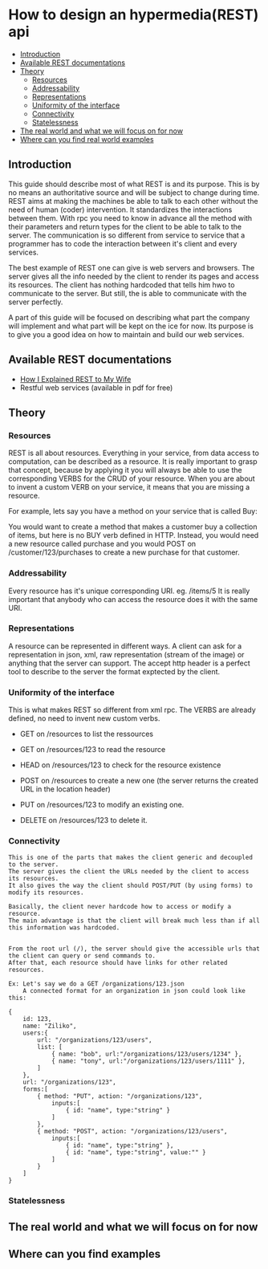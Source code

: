 # How to design an hypermedia(REST) api
  
* [Introduction](#intro)
* [Available REST documentations](#doc)
* [Theory](#theory)
	* [Resources](#ressources)
	* [Addressability](#address)
	* [Representations](#representations)
	* [Uniformity of the interface](#uniformity)
	* [Connectivity](#connectivity)
	* [Statelessness](#stateless)
* [The real world and what we will focus on for now](#real-world)
* [Where can you find real world examples](#examples)

## <a name="intro"/>Introduction</a>
	
This guide should describe most of what REST is and its purpose. This is by no means an authoritative source and will be subject to change during time.
REST aims at making the machines be able to talk to each other without the need of human (coder) intervention. It standardizes the interactions between them.
With rpc you need to know in advance all the method with their parameters and return types for the client to be able to talk to the server.
The communication is so different from service to service that a programmer has to code the interaction between it's client and every services.

The best example of REST one can give is web servers and browsers. The server gives all the info needed by the client to render its pages and access its resources.
The client has nothing hardcoded that tells him hwo to communicate to the server. But still, the is able to communicate with the server perfectly.

A part of this guide will be focused on describing what part the company will implement and what part will be kept on the ice for now.
Its purpose is to give you a good idea on how to maintain and build our web services.
	
## <a name="doc"/>Available REST documentations</a>
	
* [How I Explained REST to My Wife](http://tomayko.com/writings/rest-to-my-wife)
* Restful web services (available in pdf for free)

## <a name="theory"/>Theory</a>
	
### <a name="resources"/>Resources</a>
		
REST is all about resources. Everything in your service, from data access to computation, can be described as a resource. 
It is really important to grasp that concept, because by applying it you will always be able to use the corresponding VERBS for the CRUD of your resource.
When you are about to invent a custom VERB on your service, it means that you are missing a resource.
	
For example, lets say you have a method on your service that is called Buy: 
	
You would want to create a method that makes a customer buy a collection of items, but here is no BUY verb defined in HTTP.
Instead, you would need a new resource called purchase and you would POST on /customer/123/purchases to create a new purchase for that customer. 
		
### <a name="address"/>Addressability</a>
	
Every resource has it's unique corresponding URI. eg. /items/5
It is really important that anybody who can access the resource does it with the same URI.

### <a name="representations"/>Representations</a>
	
A resource can be represented in different ways.
A client can ask for a representation in json, xml, raw representation (stream of the image) or anything that the server can support.
The accept http header is a perfect tool to describe to the server the format exptected by the client.
	
### <a name="uniformity"/>Uniformity of the interface</a>
	
This is what makes REST so different from xml rpc. The VERBS are already defined, no need to invent new custom verbs.
		
- GET on /resources to list the ressources
- GET on /resources/123 to read the resource
- HEAD on /resources/123 to check for the resource existence

- POST on /resources to create a new one (the server returns the created URL in the location header)
- PUT on /resources/123 to modify an existing one.
- DELETE on /resources/123 to delete it.
		
### <a name="connectivity"/>Connectivity</a>
	This is one of the parts that makes the client generic and decoupled to the server.
	The server gives the client the URLs needed by the client to access its resources.
	It also gives the way the client should POST/PUT (by using forms) to modify its resources.

	Basically, the client never hardcode how to access or modify a resource.
	The main advantage is that the client will break much less than if all this information was hardcoded.
	

	From the root url (/), the server should give the accessible urls that the client can query or send commands to.
	After that, each resource should have links for other related resources.

	Ex: Let's say we do a GET /organizations/123.json
		A connected format for an organization in json could look like this:
```		
{ 
	id: 123,
	name: "Ziliko",
	users:{
		url: "/organizations/123/users",
		list: [
			{ name: "bob", url:"/organizations/123/users/1234" },
			{ name: "tony", url:"/organizations/123/users/1111" },
		]
	},
	url: "/organizations/123",
	forms:[
		{ method: "PUT", action: "/organizations/123",
			inputs:[
				{ id: "name", type:"string" }
			]
		},
		{ method: "POST", action: "/organizations/123/users", 
			inputs:[ 
				{ id: "name", type:"string" },
				{ id: "name", type:"string", value:"" }
			] 
		}
	]
}
``` 
### <a name="stateless"/>Statelessness</a>
	
## <a name="real-world"/>The real world and what we will focus on for now</a>

## <a name="examples"/>Where can you find examples</a>